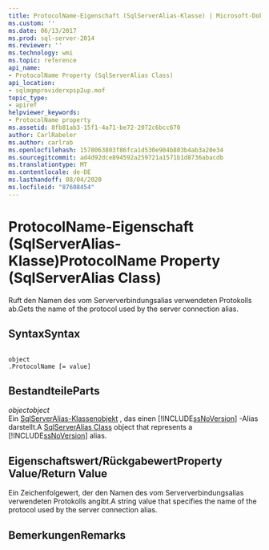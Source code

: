 ```yaml
---
title: ProtocolName-Eigenschaft (SqlServerAlias-Klasse) | Microsoft-Dokumentation
ms.custom: ''
ms.date: 06/13/2017
ms.prod: sql-server-2014
ms.reviewer: ''
ms.technology: wmi
ms.topic: reference
api_name:
- ProtocolName Property (SqlServerAlias Class)
api_location:
- sqlmgmproviderxpsp2up.mof
topic_type:
- apiref
helpviewer_keywords:
- ProtocolName property
ms.assetid: 8fb81ab3-15f1-4a71-be72-2072c6bcc670
author: CarlRabeler
ms.author: carlrab
ms.openlocfilehash: 1578063803f86fca1d530e984b803b4ab3a20e34
ms.sourcegitcommit: ad4d92dce894592a259721a1571b1d8736abacdb
ms.translationtype: MT
ms.contentlocale: de-DE
ms.lasthandoff: 08/04/2020
ms.locfileid: "87608454"
---
```

# <a name="protocolname-property-sqlserveralias-class"></a><span data-ttu-id="be985-102">ProtocolName-Eigenschaft (SqlServerAlias-Klasse)</span><span class="sxs-lookup"><span data-stu-id="be985-102">ProtocolName Property (SqlServerAlias Class)</span></span>
  <span data-ttu-id="be985-103">Ruft den Namen des vom Serververbindungsalias verwendeten Protokolls ab.</span><span class="sxs-lookup"><span data-stu-id="be985-103">Gets the name of the protocol used by the server connection alias.</span></span>  
  
## <a name="syntax"></a><span data-ttu-id="be985-104">Syntax</span><span class="sxs-lookup"><span data-stu-id="be985-104">Syntax</span></span>  
  
```  
  
object  
.ProtocolName [= value]  
```  
  
## <a name="parts"></a><span data-ttu-id="be985-105">Bestandteile</span><span class="sxs-lookup"><span data-stu-id="be985-105">Parts</span></span>  
 <span data-ttu-id="be985-106">*object*</span><span class="sxs-lookup"><span data-stu-id="be985-106">*object*</span></span>  
 <span data-ttu-id="be985-107">Ein [SqlServerAlias-Klassenobjekt](sqlserveralias-class.md) , das einen [!INCLUDE[ssNoVersion](../../../includes/ssnoversion-md.md)] -Alias darstellt.</span><span class="sxs-lookup"><span data-stu-id="be985-107">A [SqlServerAlias Class](sqlserveralias-class.md) object that represents a [!INCLUDE[ssNoVersion](../../../includes/ssnoversion-md.md)] alias.</span></span>  
  
## <a name="property-valuereturn-value"></a><span data-ttu-id="be985-108">Eigenschaftswert/Rückgabewert</span><span class="sxs-lookup"><span data-stu-id="be985-108">Property Value/Return Value</span></span>  
 <span data-ttu-id="be985-109">Ein Zeichenfolgewert, der den Namen des vom Serververbindungsalias verwendeten Protokolls angibt.</span><span class="sxs-lookup"><span data-stu-id="be985-109">A string value that specifies the name of the protocol used by the server connection alias.</span></span>  
  
## <a name="remarks"></a><span data-ttu-id="be985-110">Bemerkungen</span><span class="sxs-lookup"><span data-stu-id="be985-110">Remarks</span></span>  
  
